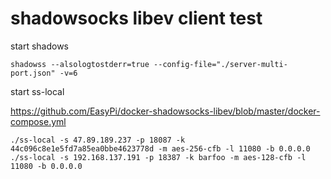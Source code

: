 # shadowsocks libev client test

start shadows

```
shadowss --alsologtostderr=true --config-file="./server-multi-port.json" -v=6
```

start ss-local

https://github.com/EasyPi/docker-shadowsocks-libev/blob/master/docker-compose.yml

```
./ss-local -s 47.89.189.237 -p 18087 -k 44c096c8e1e5fd7a85ea0bbe4623778d -m aes-256-cfb -l 11080 -b 0.0.0.0
./ss-local -s 192.168.137.191 -p 18387 -k barfoo -m aes-128-cfb -l 11080 -b 0.0.0.0
```
